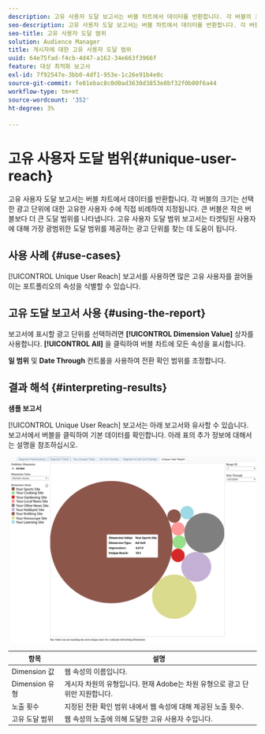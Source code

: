 ```yaml
---
description: 고유 사용자 도달 보고서는 버블 차트에서 데이터를 반환합니다. 각 버블의 크기는 선택한 광고 단위에 대한 고유한 사용자 수에 직접 비례하여 지정됩니다. 큰 버블은 작은 버블보다 더 큰 도달 범위를 나타냅니다. 고유 사용자 도달 범위 보고서는 타겟팅된 사용자에 대해 가장 광범위한 도달 범위를 제공하는 광고 단위를 찾는 데 도움이 됩니다.
seo-description: 고유 사용자 도달 보고서는 버블 차트에서 데이터를 반환합니다. 각 버블의 크기는 선택한 광고 단위에 대한 고유한 사용자 수에 직접 비례하여 지정됩니다. 큰 버블은 작은 버블보다 더 큰 도달 범위를 나타냅니다. 고유 사용자 도달 범위 보고서는 타겟팅된 사용자에 대해 가장 광범위한 도달 범위를 제공하는 광고 단위를 찾는 데 도움이 됩니다.
seo-title: 고유 사용자 도달 범위
solution: Audience Manager
title: 게시자에 대한 고유 사용자 도달 범위
uuid: 64e75fad-f4cb-4d47-a162-34e663f3966f
feature: 대상 최적화 보고서
exl-id: 7f92547e-3bb0-4df1-953e-1c26e91b4e0c
source-git-commit: fe01ebac8c0d0ad3630d3853e0bf32f0b00f6a44
workflow-type: tm+mt
source-wordcount: '352'
ht-degree: 3%

---
```


# 고유 사용자 도달 범위{#unique-user-reach}

고유 사용자 도달 보고서는 버블 차트에서 데이터를 반환합니다. 각 버블의 크기는 선택한 광고 단위에 대한 고유한 사용자 수에 직접 비례하여 지정됩니다. 큰 버블은 작은 버블보다 더 큰 도달 범위를 나타냅니다. 고유 사용자 도달 범위 보고서는 타겟팅된 사용자에 대해 가장 광범위한 도달 범위를 제공하는 광고 단위를 찾는 데 도움이 됩니다.

## 사용 사례 {#use-cases}

[!UICONTROL Unique User Reach] 보고서를 사용하면 많은 고유 사용자를 끌어들이는 포트폴리오의 속성을 식별할 수 있습니다.

## 고유 도달 보고서 사용 {#using-the-report}

보고서에 표시할 광고 단위를 선택하려면 **[!UICONTROL Dimension Value]** 상자를 사용합니다. **[!UICONTROL All]** 을 클릭하여 버블 차트에 모든 속성을 표시합니다.

**일 범위** 및 **Date Through** 컨트롤을 사용하여 전환 확인 범위를 조정합니다.

## 결과 해석 {#interpreting-results}

**샘플 보고서**

[!UICONTROL Unique User Reach] 보고서는 아래 보고서와 유사할 수 있습니다. 보고서에서 버블을 클릭하여 기본 데이터를 확인합니다. 아래 표의 추가 정보에 대해서는 설명을 참조하십시오.

![](assets/publisher_unique_user_reach.png)

| 항목 | 설명 |
|--- |--- |
| Dimension 값 | 웹 속성의 이름입니다. |
| Dimension 유형 | 게시자 차원의 유형입니다. 현재 Adobe는 차원 유형으로 광고 단위만 지원합니다. |
| 노출 횟수 | 지정된 전환 확인 범위 내에서 웹 속성에 대해 제공된 노출 횟수. |
| 고유 도달 범위 | 웹 속성의 노출에 의해 도달한 고유 사용자 수입니다. |
